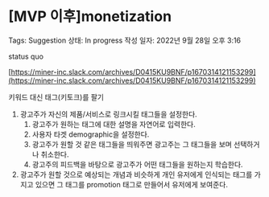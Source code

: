 # [MVP 이후]monetization

Tags: Suggestion
상태: In progress
작성 일자: 2022년 9월 28일 오후 3:16

status quo

[https://miner-inc.slack.com/archives/D0415KU9BNF/p1670314121153299](https://miner-inc.slack.com/archives/D0415KU9BNF/p1670314121153299)

키워드 대신 태그(키토크)를 팔기

1. 광고주가 자신의 제품/서비스로 링크시킬 태그들을 설정한다.
    1. 광고주가 원하는 태그에 대한 설명을 자연어로 입력한다.
    2. 사용자 타겟 demographic을 설정한다.
    3. 광고주가 원할 것 같은 태그들을 띄워주면 광고주는 그 태그들을 보며 선택하거나 취소한다.
    4. 광고주의 피드백을 바탕으로 광고주가 어떤 태그들을 원하는지 학습한다.
2. 광고주가 원할 것으로 예상되는 개념과 비슷하게 개인 유저에게 인식되는 태그를 가지고 있으면 그 태그를 promotion 태그로 만들어서 유저에게 보여준다.